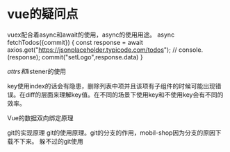 # vue的疑问点

vuex配合着async和await的使用，async的使用用途。
async fetchTodos({commit}) {
        const response = await axios.get("https://jsonplaceholder.typicode.com/todos");
        // console.(response);
        commit("setLogo",response.data)
}

$attrs和$listener的使用

key使用index的话会有隐患，删除列表中项并且该项有子组件的时候可能出现错误。在diff的层面来理解key值。在不同的场景下使用key和不使用key会有不同的效率。

Vue的数据双向绑定原理

git的实现原理
git的使用原理。git的分支的作用，mobil-shop因为分支的原因下载不下来。
躲不过的git使用